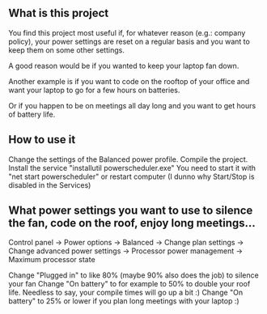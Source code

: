## What is this project

You find this project most useful if, for whatever reason (e.g.: company policy), your power settings are reset on a regular basis and you want to keep them on some other settings.

A good reason would be if you wanted to keep your laptop fan down.

Another example is if you want to code on the rooftop of your office and want your laptop to go for a few hours on batteries.

Or if you happen to be on meetings all day long and you want to get hours of battery life.

## How to use it

Change the settings of the Balanced power profile.
Compile the project.
Install the service "installutil powerscheduler.exe"
You need to start it with "net start powerscheduler" or restart computer (I dunno why Start/Stop is disabled in the Services)

## What power settings you want to use to silence the fan, code on the roof, enjoy long meetings...

Control panel -> Power options -> Balanced -> Change plan settings -> Change advanced power settings -> Processor power management -> Maximum processor state

Change "Plugged in" to like 80% (maybe 90% also does the job) to silence your fan
Change "On battery" to for example to 50% to double your roof life. Needless to say, your compile times will go up a bit :)
Change "On battery" to 25% or lower if you plan long meetings with your laptop :)